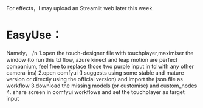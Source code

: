 For effects，I may upload an Streamlit web later this week. 

# EasyUse：
Namely， /n
1.open the touch-designer file with touchplayer,maximiser the window
(to run this td flow, azure kinect and leap motion are perfect companium, feel free to replace those two purple input in td with any other camera-ins)
2.open comfyui (I suggests using some stable and mature version or directly using the official version) and import the json file as workflow
3.download the missing models (or customise) and custom_nodes
4. share screen in comfyui workflows and set the touchplayer as target input
